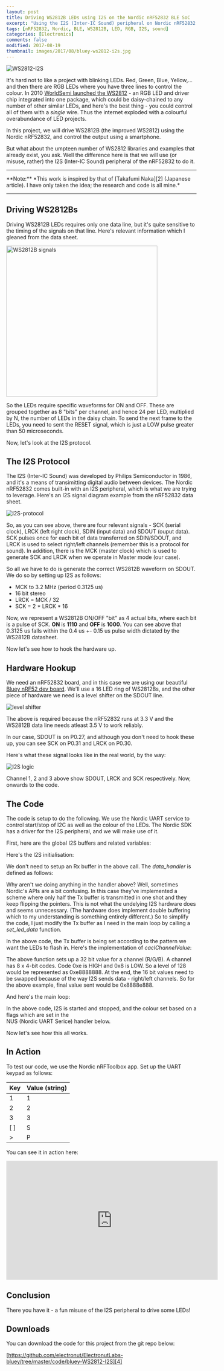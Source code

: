 ```yaml
---
layout: post
title: Driving WS2812B LEDs using I2S on the Nordic nRF52832 BLE SoC
excerpt: "Using the I2S (Inter-IC Sound) peripheral on Nordic nRF52832 to drive WS2812B LEDs."
tags: [nRF52832, Nordic, BLE, WS2812B, LED, RGB, I2S, sound]
categories: [Electronics]
comments: false
modified: 2017-08-19
thumbnail: images/2017/08/bluey-ws2812-i2s.jpg
---
```


![WS2812-I2S](/images/2017/08/bluey-ws2812-i2s.jpg)


It's hard not to like a project with blinking LEDs. Red, Green, Blue, Yellow,... and then there are RGB LEDs where you have three lines to control the colour. In 2010 [WorldSemi launched the WS2812][1] - an RGB LED and driver chip integrated into one package, which could be daisy-chained to any number of other similar LEDs, and here's the best thing - you could control all of them with a *single* wire. Thus the internet exploded with a colourful overabundance of LED projects.

In this project, we will drive WS2812B (the improved WS2812) using the Nordic nRF52832, and control the output using a smartphone. 

But what about the umpteen number of WS2812 libraries and examples that already exist, you ask. Well the difference here is that we will use (or misuse, rather) the I2S (Inter-IC Sound) peripheral of the nRF52832 to do it.

<hr/>
**Note:** *This work is inspired by that of [Takafumi Naka][2] (Japanese article). I have only taken the idea; the research and code is all mine.*
<hr/>

## Driving WS2812Bs

Driving WS2812B LEDs requires only one data line, but it's quite sensitive to the timing of the signals 
on that line. Here's relevant information which I gleaned from the data sheet.

<img alt="WS2812B signals" src="/images/2017/08/WS2812-signals.jpg" style="width:400px;"/>

So the LEDs require specific waveforms for ON and OFF. These are grouped together as 8 "bits" per channel, 
and hence 24 per LED, multiplied by N, the number of LEDs in the daisy chain. To send the next frame to the 
LEDs, you need to sent the RESET signal, which is just a LOW pulse greater than 50 microseconds.

Now, let's look at the I2S protocol.

## The I2S Protocol

The I2S (Inter-IC Sound) was developed by Philips Semiconductor in 1986, and it's a means of transimitting 
digital audio between devices. The Nordic nRF52832 comes built-in with an I2S peripheral, which is what 
we are trying to leverage. Here's an I2S signal diagram example from the nRF52832 data sheet.

![I2S-protocol](/images/2017/08/I2S-protocol.png)

So, as you can see above, there are four relevant signals - SCK (serial clock), LRCK (left right clock), 
SDIN (input data) and SDOUT (ouput data). SCK pulses once for each bit of data transferred on SDIN/SDOUT, 
and LRCK is used to select right/left channels (remember this is a protocol for sound). In addition, there is the MCK (master clock) which is used to generate SCK and LRCK when we operate in Master mode (our case).

So all we have to do is generate the correct WS2812B waveform on SDOUT. We do so by setting up I2S as follows:

- MCK to 3.2 MHz (period 0.3125 us)
- 16 bit stereo
- LRCK = MCK / 32
- SCK = 2 * LRCK * 16

Now, we represent a WS2812B ON/OFF "bit" as 4 actual bits, where each bit is a pulse of SCK. **ON**
is **1110** and **OFF** is **1000**. You can see above that 0.3125 us falls within the 0.4 us +- 0.15 us 
pulse width dictated by the WS2812B datasheet.

Now let's see how to hook the hardware up.

## Hardware Hookup

We need an nRF52832 board, and in this case we are using our beautiful [Bluey nRF52 dev board][3]. We'll use a 16 LED ring of WS2812Bs, and the other piece of hardware we need is a level shifter on the SDOUT line.

![level shifter](/images/2017/08/shifter.png)

The above is required because the nRF52832 runs at 3.3 V and the WS2812B data line needs atleast 3.5 V to work reliably.

In our case, SDOUT is on P0.27, and although you don't need to hook these up, you can see SCK on P0.31 and 
LRCK on P0.30.

Here's what these signal looks like in the real world, by the way:

![I2S logic](/images/2017/08/i2s-logic.png)

Channel 1, 2 and 3 above show SDOUT, LRCK and SCK respectively. Now, onwards to the code.

## The Code

The code is setup to do the following. We use the Nordic UART service to control start/stop of I2C as 
well as the colour of the LEDs. The Nordic SDK has a driver for the I2S peripheral, and we will make 
use of it.

First, here are the global I2S buffers and related variables:

<script src="https://gist.github.com/electronut/b6ae66e8b9dc140f5f7a0c4a6c59b741.js"></script>

Here's the I2S initialisation:

<script src="https://gist.github.com/electronut/7520ad8a063c940ada30d2bb1cde68de.js"></script>

We don't need to setup an Rx buffer in the above call. The *data_handler* is defined as follows:

<script src="https://gist.github.com/electronut/2274900e83f8c38c69b5b4a26e63cb74.js"></script>

Why aren't we doing anything in the handler above? Well, sometimes Nordic's APIs are a bit confusing. 
In this case they've implemented a scheme where only half the Tx buffer is transmitted in one shot and they keep flipping the pointers. This is not what the undelying I2S hardware does and seems unnecessary. (The 
hardware does implement double buffering which to my understanding is something entirely different.) So to 
simplify the code, I just modify the Tx buffer as I need in the main loop by calling a *set_led_data* function.

<script src="https://gist.github.com/electronut/c1899c5617b60eb63453b022c484d1ce.js"></script>

In the above code, the Tx buffer is being set according to the pattern we want the LEDs to flash in. Here's the implementation of *caclChannelValue*:

<script src="https://gist.github.com/electronut/382ce40be1d138bbd1ba5ee689e83344.js"></script>

The above function sets up a 32 bit value for a channel (R/G/B). A channel has 8 x 4-bit codes. Code 0xe is HIGH and 0x8 is LOW. So a level of 128 would be represented as 0xe8888888. At the end, the 16 bit values need to be swapped because of the way I2S sends data - right/left channels. So for the above example, final value sent would be 0x8888e888.

And here's the main loop:

<script src="https://gist.github.com/electronut/0232ba246146e16da5ac4b25f8b5bc46.js"></script>

In the above code, I2S is started and stopped, and the colour set based on a flags which are set in the  
NUS (Nordic UART Serice) handler below.

<script src="https://gist.github.com/electronut/b161cdec307fc711ca17c4229aa85767.js"></script>

Now let's see how this all works.

## In Action

To test our code, we use the Nordic nRFToolbox app. Set up the UART keypad as follows:

|Key | Value (string)|
|----|----|
|1 | 1|
|2 | 2|
|3 | 3|
|[ ] | S|
|>| P|

You can see it in action here:

<iframe width="560" height="315" src="https://www.youtube.com/embed/P25fbFPuy08" frameborder="0" allowfullscreen></iframe>

## Conclusion

There you have it - a fun misuse of the I2S peripheral to drive some LEDs!

## Downloads

You can download the code for this project from the git repo below:

[https://github.com/electronut/ElectronutLabs-bluey/tree/master/code/bluey-WS2812-I2S][4]


[1]: http://www.world-semi.com/about/index.html
[2]: http://takafuminaka.blogspot.in/2016/02/nrf52832-ws2812b-5-i2s.html
[3]: https://www.tindie.com/products/ElectronutLabs/bluey-nrf52832-ble-development-board/
[4]: https://github.com/electronut/ElectronutLabs-bluey/tree/master/code/bluey-WS2812-I2S
